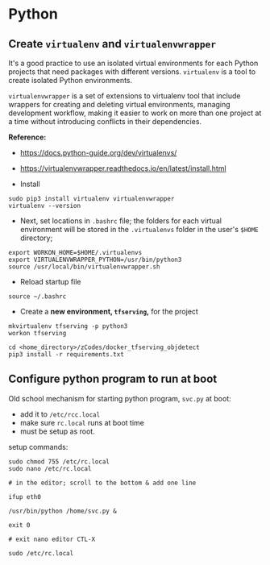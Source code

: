 # Python

## Create `virtualenv` and `virtualenvwrapper`

It's a good practice to use an isolated virtual environments for each Python 
projects that need packages with different versions. `virtualenv` is a tool 
to create isolated Python environments.

`virtualenvwrapper` is a set of extensions to virtualenv tool that include 
wrappers for creating and deleting virtual environments, managing development 
workflow, making it easier to work on more than one project at a time without 
introducing conflicts in their dependencies.

**Reference:** 
- https://docs.python-guide.org/dev/virtualenvs/
- https://virtualenvwrapper.readthedocs.io/en/latest/install.html

- Install
```
sudo pip3 install virtualenv virtualenvwrapper
virtualenv --version
```

- Next, set locations in `.bashrc` file; the folders for each virtual 
  environment will be stored in the `.virtualenvs` folder in the user's
  `$HOME` directory;
```
export WORKON_HOME=$HOME/.virtualenvs
export VIRTUALENVWRAPPER_PYTHON=/usr/bin/python3
source /usr/local/bin/virtualenvwrapper.sh
```

- Reload startup file
```
source ~/.bashrc
```

- Create a **new environment, `tfserving`,** for the project
```
mkvirtualenv tfserving -p python3
workon tfserving

cd <home_directory>/zCodes/docker_tfserving_objdetect
pip3 install -r requirements.txt
```


## Configure python program to run at boot

Old school mechanism for starting python program, `svc.py` at boot:
- add it to `/etc/rcc.local`
- make sure `rc.local` runs at boot time
- must be setup as root. 

setup commands:
```
sudo chmod 755 /etc/rc.local
sudo nano /etc/rc.local

# in the editor; scroll to the bottom & add one line

ifup eth0
 
/usr/bin/python /home/svc.py &
  
exit 0

# exit nano editor CTL-X

sudo /etc/rc.local
```

